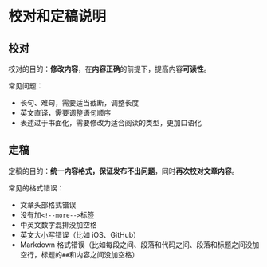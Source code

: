 # 校对和定稿说明

## 校对

校对的目的：**修改内容**，在**内容正确**的前提下，提高内容**可读性**。

常见问题：

- 长句、难句，需要适当截断，调整长度
- 英文直译，需要调整语句顺序
- 表述过于书面化，需要修改为适合阅读的类型，更加口语化

## 定稿

定稿的目的：**统一内容格式，保证发布不出问题**，同时**再次校对文章内容**。

常见的格式错误：

- 文章头部格式错误
- 没有加`<!--more-->`标签
- 中英文数字混排没加空格
- 英文大小写错误（比如 iOS、GitHub）
- Markdown 格式错误（比如每段之间、段落和代码之间、段落和标题之间没加空行，标题的`##`和内容之间没加空格）
